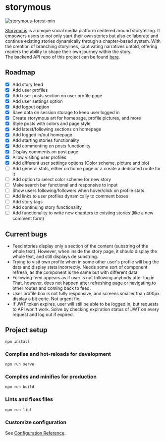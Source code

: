 
# storymous

<!--<img src="https://github.com/aleixfortm/storymous/assets/95043218/0298a2af-3140-4de2-b4b3-1a0ee6262904" alt="storymous_tree" width="200" height="auto">-->

![storymous-forest-min](https://github.com/aleixfortm/storymous/assets/95043218/97013ee7-c787-4587-adfe-6650a9c29f3b)




[Storymous](https://www.storymous.com) is a unique social media platform centered around storytelling. It empowers users to not only start their own stories but also collaborate and continue existing stories dynamically through a chapter-based system. With the creation of branching storylines, captivating narratives unfold, offering readers the ability to shape their own journey within the story.
<br> The backend API repo of this project can be found [here](https://github.com/aleixfortm/storymous-API).

## Roadmap
- [x] Add story feed
- [x] Add user profiles
- [x] Add user posts section on user profile page
- [x] Add user settings option
- [x] Add logout option
- [x] Save data on session storage to keep user logged in
- [x] Create storymous art for homepage, profile pictures, and more
- [x] Style posts with colors and page style
- [x] Add latest/following sections on homepage
- [x] Add logged in/out homepage
- [x] Add starting stories functionality
- [x] Add commenting on posts functionlity
- [x] Display comments on post page
- [x] Allow visiting user profiles
- [x] Add different user settings options (Color scheme, picture and bio)
- [ ] Add general stats, either on home page or a create a dedicated route for it
- [ ] Add option to select color scheme for new story
- [ ] Make search bar functional and responsive to input
- [ ] Show users following/followers when hover/click on profile stats
- [ ] Add links to user profiles dynamically to comment boxes
- [ ] Add story tags
- [ ] Add continuing story functionality
- [ ] Add functionality to write new chapters to existing stories (like a new comment form)

## Current bugs
- Feed stories display only a section of the content (substring of the whole text). However, when inside the story page, it should display the whole text, and still displays de substring.
- Trying to visit own profile when in some other user's profile will bug the data and display stats incorrectly. Needs some sort of component refresh, as the component is the same but with different data.
- Following feed appears as if user is not following anybody after log in. That, however, does not happen after refreshing page or navigating to other routes and coming back to feed.
- User profile box is not fully responsive, and screens smaller than 400px display a bit eerie. Not urgent fix.
- If JWT token expires, user will still be able to be logged in, but requests to API won't work. Solve by checking expiration status of JWT on every request and log out if expired.

## Project setup
```
npm install
```

### Compiles and hot-reloads for development
```
npm run serve
```

### Compiles and minifies for production
```
npm run build
```

### Lints and fixes files
```
npm run lint
```

### Customize configuration
See [Configuration Reference](https://cli.vuejs.org/config/).
